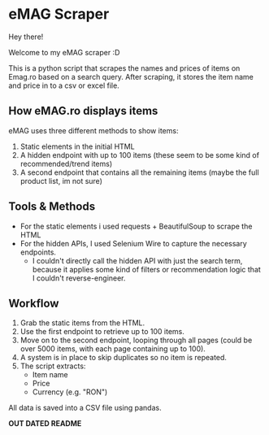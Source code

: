 # eMAG Scraper 

Hey there! 

Welcome to my eMAG scraper :D

This is a python script that scrapes the names and prices of items on Emag.ro based on a search query.
After scraping, it stores the item name and price in to a csv or excel file.

## How eMAG.ro displays items

eMAG uses three different methods to show items:
 1. Static elements in the initial HTML
 2. A hidden endpoint with up to 100 items (these seem to be some kind of recommended/trend items)
 3. A second endpoint that contains all the remaining items (maybe the full product list, im not sure)

## Tools & Methods

 - For the static elements i used requests + BeautifulSoup to scrape the HTML 
 - For the hidden APIs, I used Selenium Wire to capture the necessary endpoints.
      - I couldn't directly call the hidden API with just the search term, because it applies some kind of filters or recommendation logic that I couldn't reverse-engineer.

## Workflow

 1. Grab the static items from the HTML.
 2. Use the first endpoint to retrieve up to 100 items.
 3. Move on to the second endpoint, looping through all pages (could be over 5000 items, with each page containing up to 100).
 4. A system is in place to skip duplicates so no item is repeated.
 5. The script extracts:
    - Item name
    - Price
    - Currency (e.g. "RON")

All data is saved into a CSV file using pandas.



**OUT DATED README**
